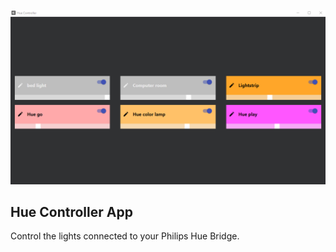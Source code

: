 ![GitHub Logo](/icons/hue1.png)


## Hue Controller App

Control the lights connected to your Philips Hue Bridge. 